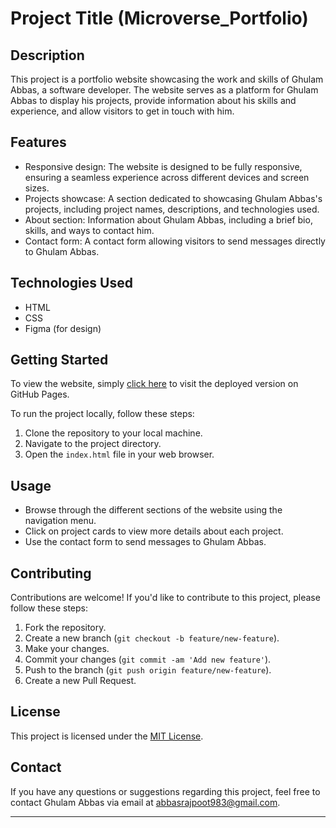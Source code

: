 # Project Title (Microverse_Portfolio)

## Description
This project is a portfolio website showcasing the work and skills of Ghulam Abbas, a software developer. The website serves as a platform for Ghulam Abbas to display his projects, provide information about his skills and experience, and allow visitors to get in touch with him.

## Features
- Responsive design: The website is designed to be fully responsive, ensuring a seamless experience across different devices and screen sizes.
- Projects showcase: A section dedicated to showcasing Ghulam Abbas's projects, including project names, descriptions, and technologies used.
- About section: Information about Ghulam Abbas, including a brief bio, skills, and ways to contact him.
- Contact form: A contact form allowing visitors to send messages directly to Ghulam Abbas.

## Technologies Used
- HTML
- CSS
- Figma (for design)

## Getting Started
To view the website, simply [click here](https://ghulamabbas10.github.io/Portfolio/) to visit the deployed version on GitHub Pages.

To run the project locally, follow these steps:
1. Clone the repository to your local machine.
2. Navigate to the project directory.
3. Open the `index.html` file in your web browser.

## Usage
- Browse through the different sections of the website using the navigation menu.
- Click on project cards to view more details about each project.
- Use the contact form to send messages to Ghulam Abbas.

## Contributing
Contributions are welcome! If you'd like to contribute to this project, please follow these steps:
1. Fork the repository.
2. Create a new branch (`git checkout -b feature/new-feature`).
3. Make your changes.
4. Commit your changes (`git commit -am 'Add new feature'`).
5. Push to the branch (`git push origin feature/new-feature`).
6. Create a new Pull Request.

## License
This project is licensed under the [MIT License](LICENSE).

## Contact
If you have any questions or suggestions regarding this project, feel free to contact Ghulam Abbas via email at [abbasrajpoot983@gmail.com](mailto:abbasrajpoot983@gmail.com).

---

